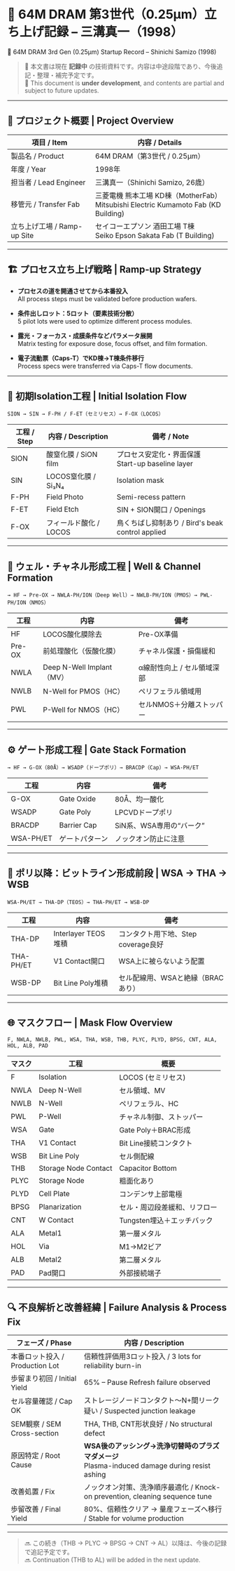 # 📘 64M DRAM 第3世代（0.25μm）立ち上げ記録 – 三溝真一（1998）  
📘 64M DRAM 3rd Gen (0.25μm) Startup Record – Shinichi Samizo (1998)

> 📝 本文書は現在 **記録中** の技術資料です。内容は中途段階であり、今後追記・整理・補完予定です。  
> 📝 This document is **under development**, and contents are partial and subject to future updates.

---

## 🧭 プロジェクト概要 | Project Overview

| 項目 / Item | 内容 / Details |
|-------------|----------------|
| 製品名 / Product | 64M DRAM（第3世代 / 0.25μm） |
| 年度 / Year | 1998年 |
| 担当者 / Lead Engineer | 三溝真一（Shinichi Samizo, 26歳） |
| 移管元 / Transfer Fab | 三菱電機 熊本工場 KD棟（MotherFab）<br>Mitsubishi Electric Kumamoto Fab (KD Building) |
| 立ち上げ工場 / Ramp-up Site | セイコーエプソン 酒田工場 T棟<br>Seiko Epson Sakata Fab (T Building) |

---

## 🏗️ プロセス立ち上げ戦略 | Ramp-up Strategy

- **プロセスの道を開通させてから本番投入**  
  All process steps must be validated before production wafers.

- **条件出しロット：5ロット（要素技術分散）**  
  5 pilot lots were used to optimize different process modules.

- **露光・フォーカス・成膜条件などパラメータ展開**  
  Matrix testing for exposure dose, focus offset, and film formation.

- **電子流動票（Caps-T）でKD棟→T棟条件移行**  
  Process specs were transferred via Caps-T flow documents.

---

## 🧪 初期Isolation工程 | Initial Isolation Flow

```plaintext
SION → SIN → F-PH / F-ET（セミリセス）→ F-OX（LOCOS）
```

| 工程 / Step | 内容 / Description | 備考 / Note |
|-------------|--------------------|-------------|
| SION | 酸窒化膜 / SiON film | プロセス安定化・界面保護<br>Start-up baseline layer |
| SIN | LOCOS窒化膜 / Si₃N₄ | Isolation mask |
| F-PH | Field Photo | Semi-recess pattern |
| F-ET | Field Etch | SIN + SION開口 / Openings |
| F-OX | フィールド酸化 / LOCOS | 鳥くちばし抑制あり / Bird's beak control applied |

---

## 🧬 ウェル・チャネル形成工程 | Well & Channel Formation

```plaintext
→ HF → Pre-OX → NWLA-PH/ION（Deep Well）→ NWLB-PH/ION（PMOS）→ PWL-PH/ION（NMOS）
```

| 工程 | 内容 | 備考 |
|------|------|------|
| HF | LOCOS酸化膜除去 | Pre-OX準備 |
| Pre-OX | 前処理酸化（仮酸化膜） | チャネル保護・損傷緩和 |
| NWLA | Deep N-Well Implant（MV） | α線耐性向上 / セル領域深部 |
| NWLB | N-Well for PMOS（HC） | ペリフェラル領域用 |
| PWL | P-Well for NMOS（HC） | セルNMOS＋分離ストッパー |

---

## ⚙️ ゲート形成工程 | Gate Stack Formation

```plaintext
→ HF → G-OX（80Å）→ WSADP（ドープポリ）→ BRACDP（Cap）→ WSA-PH/ET
```

| 工程 | 内容 | 備考 |
|------|------|------|
| G-OX | Gate Oxide | 80Å、均一酸化 |
| WSADP | Gate Poly | LPCVDドープポリ |
| BRACDP | Barrier Cap | SiN系、WSA専用の“バーク” |
| WSA-PH/ET | ゲートパターン | ノックオン防止に注意 |

---

## 🧱 ポリ以降：ビットライン形成前段 | WSA → THA → WSB

```plaintext
WSA-PH/ET → THA-DP（TEOS）→ THA-PH/ET → WSB-DP
```

| 工程 | 内容 | 備考 |
|------|------|------|
| THA-DP | Interlayer TEOS堆積 | コンタクト用下地、Step coverage良好 |
| THA-PH/ET | V1 Contact開口 | WSA上に被らないよう配置 |
| WSB-DP | Bit Line Poly堆積 | セル配線用、WSAと絶縁（BRACあり） |

---

## 🌐 マスクフロー | Mask Flow Overview

```plaintext
F, NWLA, NWLB, PWL, WSA, THA, WSB, THB, PLYC, PLYD, BPSG, CNT, ALA, HOL, ALB, PAD
```

| マスク | 工程 | 概要 |
|--------|------|------|
| F | Isolation | LOCOS (セミリセス) |
| NWLA | Deep N-Well | セル領域、MV |
| NWLB | N-Well | ペリフェラル、HC |
| PWL | P-Well | チャネル制御、ストッパー |
| WSA | Gate | Gate Poly＋BRAC形成 |
| THA | V1 Contact | Bit Line接続コンタクト |
| WSB | Bit Line Poly | セル側配線 |
| THB | Storage Node Contact | Capacitor Bottom |
| PLYC | Storage Node | 粗面化あり |
| PLYD | Cell Plate | コンデンサ上部電極 |
| BPSG | Planarization | セル・周辺段差緩和、リフロー |
| CNT | W Contact | Tungsten埋込＋エッチバック |
| ALA | Metal1 | 第一層メタル |
| HOL | Via | M1→M2ビア |
| ALB | Metal2 | 第二層メタル |
| PAD | Pad開口 | 外部接続端子 |

---

## 🔍 不良解析と改善経緯 | Failure Analysis & Process Fix

| フェーズ / Phase | 内容 / Description |
|------------------|---------------------|
| 本番ロット投入 / Production Lot | 信頼性評価用3ロット投入 / 3 lots for reliability burn-in |
| 歩留まり初回 / Initial Yield | 65% – Pause Refresh failure observed |
| セル容量確認 / Cap OK | ストレージノードコンタクト～N+間リーク疑い / Suspected junction leakage |
| SEM観察 / SEM Cross-section | THA, THB, CNT形状良好 / No structural defect |
| 原因特定 / Root Cause | **WSA後のアッシング→洗浄切替時のプラズマダメージ**<br>Plasma-induced damage during resist ashing |
| 改善処置 / Fix | ノックオン対策、洗浄順序最適化 / Knock-on prevention, cleaning sequence tune |
| 歩留改善 / Final Yield | 80%、信頼性クリア → 量産フェーズへ移行 / Stable for volume production |

---

> 🔜 この続き（THB → PLYC → BPSG → CNT → AL）以降は、今後の記録で追記予定です。  
> 🔜 Continuation (THB to AL) will be added in the next update.
